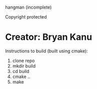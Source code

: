 hangman (incomplete)

Copyright protected

Creator: Bryan Kanu
==============

Instructions to build (built using cmake):
1) clone repo
2) mkdir build
3) cd build
4) cmake ..
5) make
